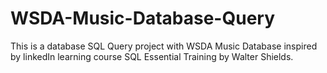 # WSDA-Music-Database-Query

This is a database SQL Query project with WSDA Music Database inspired by linkedIn learning course SQL Essential Training by Walter Shields.
